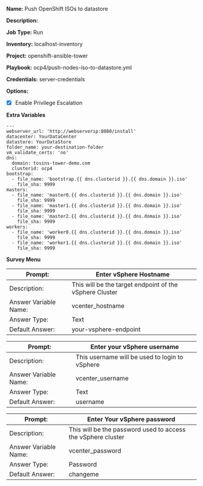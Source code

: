**Name:** Push OpenShift ISOs to datastore

**Description:**

**Job Type:**  Run

**Inventory:**  localhost-inventory

**Project:**  openshift-ansible-tower

**Playbook:** ocp4/push-nodes-iso-to-datastore.yml

**Credentials:** server-credentials

**Options:**
- [x] Enable Privilege Escalation

**Extra Variables**
```
---
webserver_url: 'http://webserverip:8080/install'
datacenter: YourDataCenter
datastore: YourDataStore
folder_name: your-destination-folder
vm_validate_certs: 'no'
dns:
  domain: tosins-tower-demo.com
  clusterid: ocp4
bootstrap:
  - file_name: 'bootstrap.{{ dns.clusterid }}.{{ dns.domain }}.iso'
    file_sha: 9999
masters:
  - file_name: 'master0.{{ dns.clusterid }}.{{ dns.domain }}.iso'
    file_sha: 9999
  - file_name: 'master1.{{ dns.clusterid }}.{{ dns.domain }}.iso'
    file_sha: 9999
  - file_name: 'master2.{{ dns.clusterid }}.{{ dns.domain }}.iso'
    file_sha: 9999
workers:
  - file_name: 'worker0.{{ dns.clusterid }}.{{ dns.domain }}.iso'
    file_sha: 9999
  - file_name: 'worker1.{{ dns.clusterid }}.{{ dns.domain }}.iso'
    file_sha: 9999
```

**Survey Menu**

Prompt: | Enter vSphere Hostname
--|--
Description:  | This will be the target endpoint of the vSphere Cluster
Answer Variable Name:  | vcenter_hostname
Answer Type:  | Text
Default Answer: | your-vsphere-endpoint

Prompt: | Enter your vSphere username
--|--
Description:  | This username will be used to login to vSphere
Answer Variable Name:  | vcenter_username
Answer Type:  | Text
Default Answer: | username

Prompt:  |   Enter Your vSphere password
--|--
Description:  |  This will be the password used to access the vSphere cluster
Answer Variable Name:  |  vcenter_password
Answer Type:   | Password
Default Answer: | changeme

